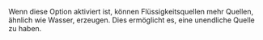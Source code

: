 Wenn diese Option aktiviert ist, können Flüssigkeitsquellen mehr Quellen, ähnlich wie Wasser, erzeugen. Dies ermöglicht es, eine unendliche Quelle zu haben.